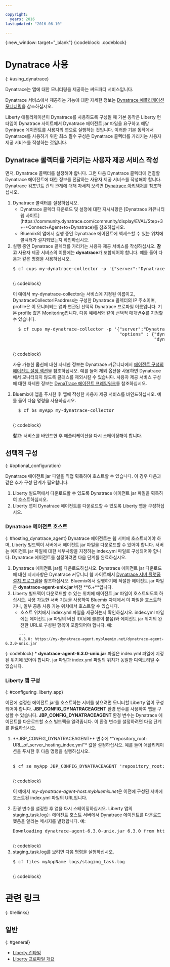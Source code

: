 ```yaml
---

copyright:
  years: 2016
lastupdated: "2016-06-10"

---
```


{:new_window: target="_blank"}
{:codeblock: .codeblock}

# Dynatrace 사용
{: #using_dynatrace}

Dynatrace는 앱에 대한 모니터링을 제공하는 써드파티 서비스입니다. 

Dynatrace 서비스에서 제공하는 기능에 대한 자세한 정보는 [Dynatrace 애플리케이션 모니터링](http://www.dynatrace.com/en/products/application-monitoring.html)을 참조하십시오.

Liberty 애플리케이션이 Dynatrace를 사용하도록 구성될 때 기본 동작은 Liberty 런타임이 Dynatrace 사이트에서
Dynatrace 에이전트 jar 파일을 요구하고 해당 Dyntrace 에이전트를 사용자의 앱으로 실행하는 것입니다. 이러한 기본 동작에서 Dynatrace를 사용하기 위한 최소 필수 구성은 Dynatrace 콜렉터를 가리키는 사용자 제공 서비스를 작성하는 것입니다.

## Dynatrace 콜렉터를 가리키는 사용자 제공 서비스 작성

먼저, Dynatrace 콜렉터를 설정해야 합니다. 그런 다음 Dynatrace 콜렉터에 연결할 Dynatrace 에이전트에 대한 정보를 전달하는 사용자 제공 서비스를 작성해야 합니다. Dynatrace 컴포넌트 간의 관계에 대해 자세히 보려면 [Dynatrace 아키텍처](https://community.dynatrace.com/community/display/DOCDT63/Architecture)를 참조하십시오. 

<ol>
<li>Dynatrace 콜렉터를 설정하십시오. <ul>
  <li>Dynatrace 콜렉터 다운로드 및 설정에 대한 지시사항은 [Dynatrace 커뮤니티 웹 사이트](https://community.dynatrace.com/community/display/EVAL/Step+3+-+Connect+Agent+to+Dynatrace)를 참조하십시오. </li>
  <li>Bluemix의 앱에서 실행 중인 Dynatrace 에이전트에 액세스할 수 있는 위치에 콜렉터가 설치되었는지 확인하십시오. </li>
  </ul>
</li>
<li>실행 중인 Dynatrace 콜렉터를 가리키는 사용자 제공 서비스를 작성하십시오. <b>참고</b> 사용자 제공 서비스의 이름에는 <b>dynatrace</b>가 포함되어야 합니다. 예를 들어 다음과 같은 명령을 사용하십시오.
<pre>
$ cf cups my-dynatrace-collector -p '{"server":"DynatraceCollectorIPaddress","profile":"Monitoring"}'
  </pre>
  {: codeblock}

이 예에서 my-dynatrace-collector는 서비스에 지정된 이름이고, DynatraceCollectorIPaddress는 구성한 Dynatrace 콜렉터의 IP 주소이며, profile은 이 모니터되는 앱과 연관된 선택적 Dynatrace 프로파일 이름입니다. 기본 profile 값은 Monitoring입니다. 다음 예에서와 같이 선택적 매개변수를 지정할 수 있습니다.


  <pre>
  $ cf cups my-dynatrace-collector -p '{"server":"DynatraceCollectorIPaddress","profile":"Monitoring",
                                        "options" : {"dynatrace-parameter-1": "value",
                                                     "dynatrace-parameter-2": "value"}}'
  </pre>
  {: codeblock}

사용 가능한 옵션에 대한 자세한 정보는 Dynatrace 커뮤니티에서 [에이전트 구성의 에이전트 설정 섹션](https://community.dynatrace.com/community/display/DOCDT62/Agent+Configuration)을 참조하십시오. 예를 들어 제외 옵션을 사용하면 Dynatrace에서 모니터되지 않도록 클래스를 제외시킬 수 있습니다. 사용자 제공 서비스 구성에 대한 자세한 정보는 [DynaTrace 에이전트 프레임워크](https://github.com/cloudfoundry/ibm-websphere-liberty-buildpack/blob/master/docs/framework-dynatrace-agent.md)를 참조하십시오. 
</li>
<li>Bluemix에 앱을 푸시한 후 앱에 작성한 사용자 제공 서비스를 바인드하십시오. 예를 들어 다음 명령을 사용하십시오.
<pre>
  $ cf bs myApp my-dynatrace-collector
  </pre>  
  {: codeblock}

**참고**: 서비스를 바인드한 후 애플리케이션을 다시 스테이징해야 합니다. 
</li>
</ol>

## 선택적 구성
{: #optional_configuration}

Dynatrace 에이전트 jar 파일을 직접 획득하여 호스트할 수 있습니다. 이 경우 다음과 같은 추가 구성 단계가 필요합니다. 
1. Liberty 빌드팩에서 다운로드할 수 있도록 Dynatrace 에이전트 jar 파일을 획득하여 호스트하십시오. 
2. Liberty 앱이 Dynatrace 에이전트를 다운로드할 수 있도록 Liberty 앱을 구성하십시오. 

### Dynatrace 에이전트 호스트
{: #hosting_dynatrace_agent}
Dynatrace 에이전트는 웹 서버에 호스트되어야 하며, Liberty 빌드팩이 서버에서 에이전트 jar 파일을 다운로드할 수 있어야 합니다. 서버는 에이전트 jar 파일에 대한 세부사항을 지정하는 index.yml 파일로 구성되어야 합니다. Dynatrace 에이전트를 설정하려면 다음 단계를 완료하십시오. 
  1. Dynatrace 에이전트 jar를 다운로드하십시오. Dynatrace 에이전트 jar 다운로드에 대한 지시사항은 Dynatrace 커뮤니티 웹 사이트에서 [Dynatrace 서버 플랫폼 설치 프로그램](https://community.dynatrace.com/community/display/EVAL/Step+1+-+Download+and+install+Dynatrace)을 참조하십시오. Bluemix에서 실행하기에 적절한 에이전트 jar 파일은 **dynatrace-agent-unix.jar** 버전 **6.+**입니다.
  2. Liberty 빌드팩이 다운로드할 수 있는 위치에 에이전트 jar 파일이 호스트되도록 하십시오. 사용 가능한 서버 기능을 사용하여 Bluemix 자체에서 이 파일을 호스트하거나, 일부 공용 사용 가능 위치에서 호스트할 수 있습니다. 
     * 호스트 위치에서 index.yml 파일을 제공하는지 확인하십시오. index.yml 파일에는 에이전트 jar 파일의 버전 ID(뒤에 콜론이 붙음)와 에이전트 jar 위치의 완전한 URL로 구성된 항목이 포함되어야 합니다. 예: 
```
      ---
      6.3.0: https://my-dynatrace-agent.mybluemix.net/dynatrace-agent-6.3.0-unix.jar
```  
{: codeblock}
     * **dynatrace-agent-6.3.0-unix.jar** 파일은 index.yml 파일에 지정된 위치에 있어야 합니다. jar 파일과 index.yml 파일의 위치가 동일한 디렉토리일 수 있습니다. 

### Liberty 앱 구성
{: #configuring_liberty_app}

이전에 설정한 에이전트 jar를 호스트하는 서버를 찾으려면 모니터할 Liberty 앱이 구성되어야 합니다. **JBP_CONFIG_DYNATRACEAGENT** 환경 변수를 사용하여 앱을 구성할 수 있습니다. **JBP_CONFIG_DYNATRACEAGENT** 환경 변수는 Dynatrace 에이전트를 다운로드할 소스 빌드팩을 알려줍니다. 이 환경 변수를 설정하려면 다음 단계를 완료하십시오. 
<ol>
   <li> **JBP_CONFIG_DYNATRACEAGENT** 변수에
*"repository_root: URL_of_server_hosting_index.yml"* 값을 설정하십시오. 예를 들어 애플리케이션을 푸시한 후 다음 명령을 실행하십시오.
  
  <pre>   
$ cf se myApp JBP_CONFIG_DYNATRACEAGENT 'repository_root: https://my-dynatrace-agent-host.mybluemix.net'
  </pre>
  {: codeblock}

  이 예에서 *my-dynatrace-agent-host.mybluemix.net*은 이전에 구성된 서버에 호스트된 index.yml 파일의 URL입니다. 
  </li>
  <li> 환경 변수를 설정한 후 앱을 다시 스테이징하십시오. Liberty 앱의 staging_task.log는 에이전트 호스트 서버에서 Dynatrace 에이전트를 다운로드했음을 알리는 메시지를 발행합니다. 예:
<pre>
Downloading dynatrace-agent-6.3.0-unix.jar 6.3.0 from https://my-dynatrace-agent-host.mybluemix.net/dynatrace-agent-6.3.0-unix.jar (17.8s)
  </pre>
  {: codeblock}

</li>
<li>staging_task.log를 보려면 다음 명령을 실행하십시오.
<pre>
$ cf files myAppName logs/staging_task.log
  </pre>  
  {: codeblock}

</li>
</ol>

# 관련 링크
{: #rellinks}
## 일반
{: #general}
* [Liberty 런타임](index.html)
* [Liberty 프로파일 개요](http://www-01.ibm.com/support/knowledgecenter/SSAW57_8.5.5/com.ibm.websphere.wlp.nd.doc/ae/cwlp_about.html)
